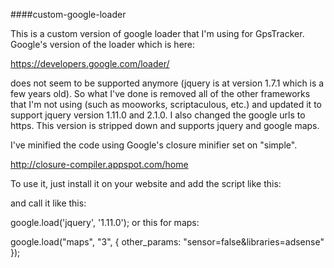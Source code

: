 ####custom-google-loader

This is a custom version of google loader that I'm using for GpsTracker. Google's version of the loader which is here:

https://developers.google.com/loader/

does not seem to be supported anymore (jquery is at version 1.7.1 which is a few years old). So what I've done is removed all of the other frameworks that I'm not using (such as mooworks, scriptaculous, etc.) and updated it to support jquery version 1.11.0 and 2.1.0. I also changed the google urls to https. This version is stripped down and supports jquery and google maps.

I've minified the code using Google's closure minifier set on "simple".

http://closure-compiler.appspot.com/home

To use it, just install it on your website and add the script like this:

<script src="custom-google-loader-1.0.0.min.js"></script>
and call it like this:

google.load('jquery', '1.11.0');
or this for maps:

google.load("maps", "3", {
    other_params: "sensor=false&libraries=adsense"
});






